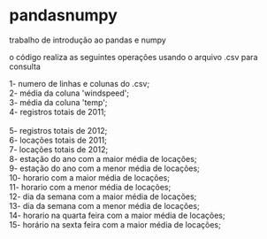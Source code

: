 # pandasnumpy
trabalho de introdução ao pandas e numpy

o código realiza as seguintes operações usando o arquivo .csv para consulta

1- numero de linhas e colunas do .csv; <br>
2- média da coluna 'windspeed'; <br>
3- média da coluna 'temp'; <br>4- registros totais de 2011; <br>  
5- registros totais de 2012; <br>
6- locações totais de 2011; <br>
7- locações totais de 2012; <br>
8- estação do ano com a maior média de locações; <br>
9- estação do ano com a menor média de locações; <br>
10- horario com a maior média de locações; <br>
11- horario com a menor média de locações; <br>
12- dia da semana com a maior média de locações; <br>
13- dia da semana com a menor média de locações; <br>
14- horario na quarta feira com a maior média de locações; <br>
15- horário na sexta feira com a maior média de locações; <br>
